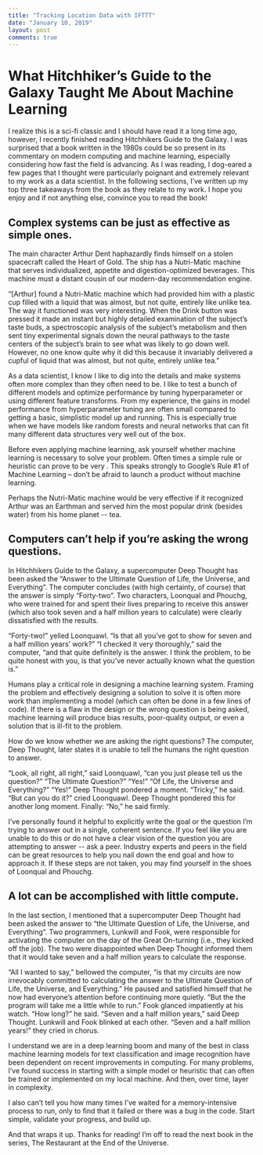 ```yaml
---
title: "Tracking Location Data with IFTTT"
date: "January 10, 2019"
layout: post
comments: true
---
```


# What Hitchhiker’s Guide to the Galaxy Taught Me About Machine Learning
 
I realize this is a sci-fi classic and I should have read it a long time ago, however, I recently finished reading Hitchhikers Guide to the Galaxy.  I was surprised that a book written in the 1980s could be so present in its commentary on modern computing and machine learning, especially considering how fast the field is advancing. As I was reading, I dog-eared a few pages that I thought were particularly poignant and extremely relevant to my work as a data scientist. In the following sections, I’ve written up my top three takeaways from the book as they relate to my work. I hope you enjoy and if not anything else, convince you to read the book!
 
## Complex systems can be just as effective as simple ones.
 
The main character Arthur Dent haphazardly finds himself on a stolen spacecraft called the Heart of Gold.  The ship has a Nutri-Matic machine that serves individualized, appetite and digestion-optimized beverages. This machine must a distant cousin of our modern-day recommendation engine.
 
“[Arthur] found a Nutri-Matic machine which had provided him with a plastic cup filled with a liquid that was almost, but not quite, entirely like unlike tea. The way it functioned was very interesting. When the Drink button was pressed it made an instant but highly detailed examination of the subject’s taste buds, a spectroscopic analysis of the subject’s metabolism and then sent tiny experimental signals down the neural pathways to the taste centers of the subject’s brain to see what was likely to go down well. However, no one know quite why it did this because it invariably delivered a cupful of liquid that was almost, but not quite, entirely unlike tea.”
 
As a data scientist, I know I like to dig into the details and make systems often more complex than they often need to be. I like to test a bunch of different models and optimize performance by tuning hyperparameter or using different feature transforms. From my experience, the gains in model performance from hyperparameter tuning are often small compared to getting a basic, simplistic model up and running. This is especially true when we have models like random forests and neural networks that can fit many different data structures very well out of the box.
 
Before even applying machine learning, ask yourself whether machine learning is necessary to solve your problem. Often times a simple rule or heuristic can prove to be very  . This speaks strongly to Google’s Rule #1 of Machine Learning – don’t be afraid to launch a product without machine learning.

Perhaps the Nutri-Matic machine would be very effective if it recognized Arthur was an Earthman and served him the most popular drink (besides water) from his home planet -- tea.

## Computers can’t help if you’re asking the wrong questions.
 
In Hitchhikers Guide to the Galaxy, a supercomputer Deep Thought has been asked the “Answer to the Ultimate Question of Life, the Universe, and Everything”. The computer concludes (with high certainty, of course) that the answer is simply “Forty-two”. Two characters, Loonqual and Phouchg, who were trained for and spent their lives preparing to receive this answer (which also took seven and a half million years to calculate) were clearly dissatisfied with the results.
 
“Forty-two!” yelled Loonquawl. “Is that all you’ve got to show for seven and a half million years’ work?”
“I checked it very thoroughly,” said the computer, “and that quite definitely is the answer. I think the problem, to be quite honest with you, is that you’ve never actually known what the question is.”
 
Humans play a critical role in designing a machine learning system. Framing the problem and effectively designing a solution to solve it is often more work than implementing a model (which can often be done in a few lines of code). If there is a flaw in the design or the wrong question is being asked, machine learning will produce bias results, poor-quality output, or even a solution that is ill-fit to the problem.
 
How do we know whether we are asking the right questions? The computer, Deep Thought,  later states it is unable to tell the humans the right question to answer.
 
“Look, all right, all right,” said Loonquawl, “can you just please tell us the question?”
“The Ultimate Question?”
“Yes!”
“Of Life, the Universe and Everything?”
“Yes!”
Deep Thought pondered a moment.
“Tricky,” he said.
“But can you do it?” cried Loonquawl.
Deep Thought pondered this for another long moment.
Finally: “No,” he said firmly.

I’ve personally found it helpful to explicitly write the goal or the question I’m trying to answer out in a single, coherent sentence. If you feel like you are unable to do this or do not have a clear vision of the question you are attempting to answer -- ask a peer. Industry experts and peers in the field can be great resources to help you nail down the end goal and how to approach it. If these steps are not taken, you may find yourself in the shoes of Loonqual and Phouchg.
 
## A lot can be accomplished with little compute.
 
In the last section, I mentioned that a supercomputer Deep Thought had been asked the answer to “the Ultimate Question of Life, the Universe, and Everything”. Two programmers, Lunkwill and Fook, were responsible for activating the computer on the day of the Great On-turning (i.e., they kicked off the job). The two were disappointed when Deep Thought informed them that it would take seven and a half million years to calculate the response.
 
“All I wanted to say,” bellowed the computer, “is that my circuits are now irrevocably committed to calculating the answer to the Ultimate Question of Life, the Universe, and Everything.” He paused and satisfied himself that he now had everyone’s attention before continuing more quietly. “But the the program will take me a little while to run.”
Fook glanced impatiently at his watch.
“How long?” he said.
“Seven and a half million years,” said Deep Thought.
Lunkwill and Fook blinked at each other.
“Seven and a half million years!” they cried in chorus.
 
I understand we are in a deep learning boom and many of the best in class machine learning models for text classification and image recognition have been dependent on recent improvements in computing. For many problems, I’ve found success in starting with a simple model or heuristic that can often be trained or implemented on my local machine. And then, over time, layer in complexity.

I also can’t tell you how many times I’ve waited for a memory-intensive process to run, only to find that it failed or there was a bug in the code. Start simple, validate your progress, and build up.
 
And that wraps it up. Thanks for reading! I’m off to read the next book in the series, The Restaurant at the End of the Universe.

